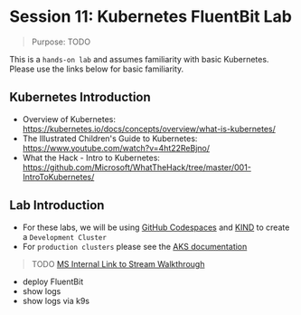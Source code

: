 # Session 11: Kubernetes FluentBit Lab

> Purpose: TODO

This is a `hands-on lab` and assumes familiarity with basic Kubernetes. Please use the links below for basic familiarity.

## Kubernetes Introduction

- Overview of Kubernetes: <https://kubernetes.io/docs/concepts/overview/what-is-kubernetes/>
- The Illustrated Children's Guide to Kubernetes: <https://www.youtube.com/watch?v=4ht22ReBjno/>
- What the Hack - Intro to Kubernetes: <https://github.com/Microsoft/WhatTheHack/tree/master/001-IntroToKubernetes/>

## Lab Introduction

- For these labs, we will be using [GitHub Codespaces](https://github.com/features/codespaces) and [KIND](https://kind.sigs.k8s.io/) to create a `Development Cluster`
- For `production clusters` please see the [AKS documentation](https://docs.microsoft.com/en-us/azure/aks/)

> TODO [MS Internal Link to Stream Walkthrough](https://msit.microsoftstream.com/group/f36284b8-cb9d-42b4-947e-9ac3e141aa74?view=highlights)

- deploy FluentBit
- show logs
- show logs via k9s
